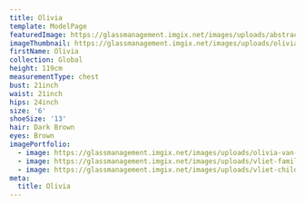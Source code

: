 ```yaml
---
title: Olivia
template: ModelPage
featuredImage: https://glassmanagement.imgix.net/images/uploads/abstract-analog-art-390089.jpg
imageThumbnail: https://glassmanagement.imgix.net/images/uploads/olivia-van-vliet-6.jpg
firstName: Olivia
collection: Global
height: 119cm
measurementType: chest
bust: 21inch
waist: 21inch
hips: 24inch
size: '6'
shoeSize: '13'
hair: Dark Brown
eyes: Brown
imagePortfolio:
  - image: https://glassmanagement.imgix.net/images/uploads/olivia-van-vliet-6.jpg
  - image: https://glassmanagement.imgix.net/images/uploads/vliet-family.jpg
  - image: https://glassmanagement.imgix.net/images/uploads/vliet-children.jpg
meta:
  title: Olivia
---
```


